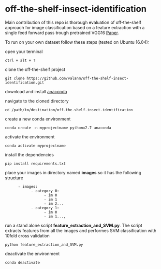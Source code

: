 # off-the-shelf-insect-identification
Main contribution of this repo is thorough evaluation of off-the-shelf approach for image classification based on a feature extraction with a single feed forward pass trough pretrained VGG16 [Paper](https://academic.oup.com/sysbio/article/68/6/876/5368535).

To run on your own dataset follow these steps (tested on Ubuntu 16.04):

open your terminal
```console
ctrl + alt + T
```


clone the off-the-shelf project
```console
git clone https://github.com/valanm/off-the-shelf-insect-identification.git
```

download and install [anaconda](https://www.anaconda.com/distribution/)

navigate to the cloned directory 
```console
cd /path/to/destination/off-the-shelf-insect-identification
```

create a new conda environment
```console
conda create -n myprojectname python=2.7 anaconda
```

activate the environment
```console
conda activate myprojectname
```

install the dependencies 
```console
pip install requirements.txt
```

place your images in directory named **images** so it has the following structure
```console
      - images:
            - category 0:
                  - im 0
                  - im 1
                  - im 2...
            - category 1:
                  - im 0
                  - im 1...,
```

run a stand alone script **feature_extraction_and_SVM.py**. The script extracts features from all the images and performes SVM classification with 10fold cross validation
```console
python feature_extraction_and_SVM.py
```

deactivate the environment
```console
conda deactivate
```
